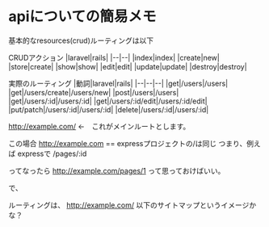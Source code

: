 
# apiについての簡易メモ

基本的なresources(crud)ルーティングは以下

CRUDアクション
|laravel|rails|
|--|--|
|index|index|
|create|new|
|store|create|
|show|show|
|edit|edit|
|update|update|
|destroy|destroy|


実際のルーティング
|動詞|laravel|rails|
|--|--|--|
|get|/users|/users|
|get|/users/create|/users/new|
|post|/users|/users|
|get|/users/:id|/users/:id|
|get|/users/:id/edit|/users/:id/edit|
|put/patch|/users/:id|/users/:id|
|delete|/users/:id|/users/:id|



http://example.com/ ←　これがメインルートとします。

この場合
http://example.com == expressプロジェクトの/は同じ
つまり、例えば
expressで
/pages/:id

ってなったら
http://example.com/pages/1
って思っておけばいい。

で、

ルーティングは、
http://example.com/
以下のサイトマップというイメージかな？
